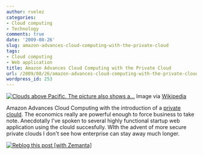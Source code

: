 ```yaml
---
author: rvelez
categories:
- Cloud computing
- Technology
comments: true
date: '2009-08-26'
slug: amazon-advances-cloud-computing-with-the-private-cloud
tags:
- Cloud computing
- Web application
title: Amazon Advances Cloud Computing with the Private Cloud
url: /2009/08/26/amazon-advances-cloud-computing-with-the-private-cloud
wordpress_id: 253
---
```






[![Clouds above Pacific. The picture also shows a...](http://upload.wikimedia.org/wikipedia/commons/thumb/4/47/Clouds_from_above.JPG/300px-Clouds_from_above.JPG)](http://commons.wikipedia.org/wiki/Image:Clouds_from_above.JPG)
    Image via [Wikipedia](http://commons.wikipedia.org/wiki/Image:Clouds_from_above.JPG)





Amazon Advances Cloud Computing with the introduction of a [private clould](http://aws.amazon.com/vpc/). The economics really are powerful enough to force business to take note. Anecdotally I've spoken to several highly functional startup web application using the clould succesfully. WIth the advent of more secure private clouds I don't see how enterprise can stay away much longer.


[![Reblog this post [with Zemanta]](http://img.zemanta.com/reblog_e.png?x-id=3a77e2fe-f4b4-41c6-bd01-4dcbe7aa4b91)](http://reblog.zemanta.com/zemified/3a77e2fe-f4b4-41c6-bd01-4dcbe7aa4b91/)
